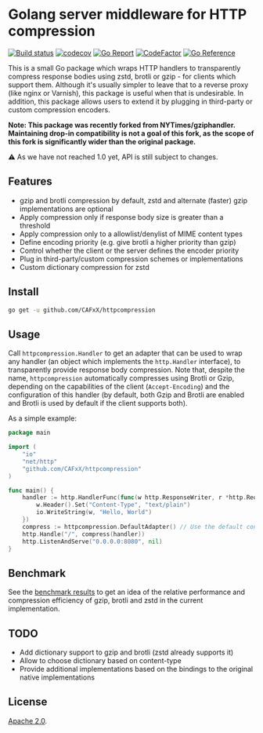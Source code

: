 Golang server middleware for HTTP compression
=============================================

[![Build status](https://github.com/CAFxX/httpcompression/workflows/Build/badge.svg)](https://github.com/CAFxX/httpcompression/actions)
[![codecov](https://codecov.io/gh/CAFxX/httpcompression/branch/master/graph/badge.svg)](https://codecov.io/gh/CAFxX/httpcompression)
[![Go Report](https://goreportcard.com/badge/github.com/CAFxX/httpcompression)](https://goreportcard.com/report/github.com/CAFxX/httpcompression)
[![CodeFactor](https://www.codefactor.io/repository/github/cafxx/httpcompression/badge)](https://www.codefactor.io/repository/github/cafxx/httpcompression)
[![Go Reference](https://pkg.go.dev/badge/github.com/CAFxX/httpcompression.svg)](https://pkg.go.dev/github.com/CAFxX/httpcompression) 

This is a small Go package which wraps HTTP handlers to transparently compress
response bodies using zstd, brotli or gzip - for clients which support them. Although 
it's usually simpler to leave that to a reverse proxy (like nginx or Varnish),
this package is useful when that is undesirable. In addition, this package allows
users to extend it by plugging in third-party or custom compression encoders.

**Note: This package was recently forked from NYTimes/gziphandler.
Maintaining drop-in compatibility is not a goal of this fork, as the scope of this fork
is significantly wider than the original package.**

:warning: As we have not reached 1.0 yet, API is still subject to changes.

## Features

- gzip and brotli compression by default, zstd and alternate (faster) gzip implementations are optional
- Apply compression only if response body size is greater than a threshold
- Apply compression only to a allowlist/denylist of MIME content types
- Define encoding priority (e.g. give brotli a higher priority than gzip)
- Control whether the client or the server defines the encoder priority
- Plug in third-party/custom compression schemes or implementations
- Custom dictionary compression for zstd

## Install
```bash
go get -u github.com/CAFxX/httpcompression
```

## Usage

Call `httpcompression.Handler` to get an adapter that can be used to wrap
any handler (an object which implements the `http.Handler` interface),
to transparently provide response body compression. 
Note that, despite the name, `httpcompression` automatically compresses using 
Brotli or Gzip, depending on the capabilities of the client (`Accept-Encoding`)
and the configuration of this handler (by default, both Gzip and Brotli are 
enabled and Brotli is used by default if the client supports both).

As a simple example:

```go
package main

import (
	"io"
	"net/http"
	"github.com/CAFxX/httpcompression"
)

func main() {
	handler := http.HandlerFunc(func(w http.ResponseWriter, r *http.Request) {
		w.Header().Set("Content-Type", "text/plain")
		io.WriteString(w, "Hello, World")
	})
	compress := httpcompression.DefaultAdapter() // Use the default configuration
	http.Handle("/", compress(handler))
	http.ListenAndServe("0.0.0.0:8080", nil)
}
```

## Benchmark

See the [benchmark results](results.md) to get an idea of the relative performance and
compression efficiency of gzip, brotli and zstd in the current implementation.

## TODO

- Add dictionary support to gzip and brotli (zstd already supports it)
- Allow to choose dictionary based on content-type
- Provide additional implementations based on the bindings to the original native implementations

## License

[Apache 2.0][license].




[docs]:     https://godoc.org/github.com/CAFxX/httpcompression
[license]:  https://github.com/CAFxX/httpcompression/blob/master/LICENSE
